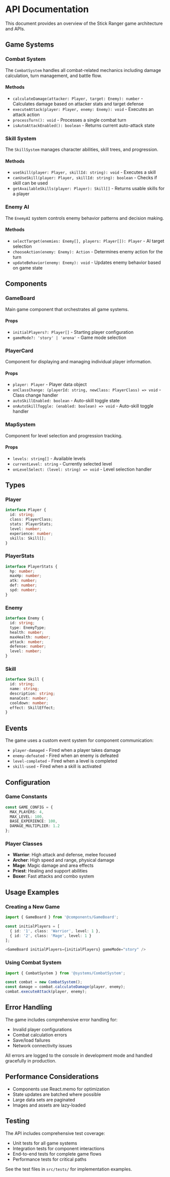 # API Documentation

This document provides an overview of the Stick Ranger game architecture and APIs.

## Game Systems

### Combat System

The `CombatSystem` handles all combat-related mechanics including damage calculation, turn management, and battle flow.

#### Methods

- `calculateDamage(attacker: Player, target: Enemy): number` - Calculates damage based on attacker stats and target defense
- `executeAttack(player: Player, enemy: Enemy): void` - Executes an attack action
- `processTurn(): void` - Processes a single combat turn
- `isAutoAttackEnabled(): boolean` - Returns current auto-attack state

### Skill System

The `SkillSystem` manages character abilities, skill trees, and progression.

#### Methods

- `useSkill(player: Player, skillId: string): void` - Executes a skill
- `canUseSkill(player: Player, skillId: string): boolean` - Checks if skill can be used
- `getAvailableSkills(player: Player): Skill[]` - Returns usable skills for a player

### Enemy AI

The `EnemyAI` system controls enemy behavior patterns and decision making.

#### Methods

- `selectTarget(enemies: Enemy[], players: Player[]): Player` - AI target selection
- `chooseAction(enemy: Enemy): Action` - Determines enemy action for the turn
- `updateBehavior(enemy: Enemy): void` - Updates enemy behavior based on game state

## Components

### GameBoard

Main game component that orchestrates all game systems.

#### Props

- `initialPlayers?: Player[]` - Starting player configuration
- `gameMode?: 'story' | 'arena'` - Game mode selection

### PlayerCard

Component for displaying and managing individual player information.

#### Props

- `player: Player` - Player data object
- `onClassChange: (playerId: string, newClass: PlayerClass) => void` - Class change handler
- `autoSkillEnabled: boolean` - Auto-skill toggle state
- `onAutoSkillToggle: (enabled: boolean) => void` - Auto-skill toggle handler

### MapSystem

Component for level selection and progression tracking.

#### Props

- `levels: string[]` - Available levels
- `currentLevel: string` - Currently selected level
- `onLevelSelect: (level: string) => void` - Level selection handler

## Types

### Player

```typescript
interface Player {
  id: string;
  class: PlayerClass;
  stats: PlayerStats;
  level: number;
  experience: number;
  skills: Skill[];
}
```

### PlayerStats

```typescript
interface PlayerStats {
  hp: number;
  maxHp: number;
  atk: number;
  def: number;
  spd: number;
}
```

### Enemy

```typescript
interface Enemy {
  id: string;
  type: EnemyType;
  health: number;
  maxHealth: number;
  attack: number;
  defense: number;
  level: number;
}
```

### Skill

```typescript
interface Skill {
  id: string;
  name: string;
  description: string;
  manaCost: number;
  cooldown: number;
  effect: SkillEffect;
}
```

## Events

The game uses a custom event system for component communication:

- `player-damaged` - Fired when a player takes damage
- `enemy-defeated` - Fired when an enemy is defeated
- `level-completed` - Fired when a level is completed
- `skill-used` - Fired when a skill is activated

## Configuration

### Game Constants

```typescript
const GAME_CONFIG = {
  MAX_PLAYERS: 4,
  MAX_LEVEL: 100,
  BASE_EXPERIENCE: 100,
  DAMAGE_MULTIPLIER: 1.2
};
```

### Player Classes

- **Warrior**: High attack and defense, melee focused
- **Archer**: High speed and range, physical damage
- **Mage**: Magic damage and area effects
- **Priest**: Healing and support abilities
- **Boxer**: Fast attacks and combo system

## Usage Examples

### Creating a New Game

```typescript
import { GameBoard } from '@components/GameBoard';

const initialPlayers = [
  { id: '1', class: 'Warrior', level: 1 },
  { id: '2', class: 'Mage', level: 1 }
];

<GameBoard initialPlayers={initialPlayers} gameMode="story" />
```

### Using Combat System

```typescript
import { CombatSystem } from '@systems/CombatSystem';

const combat = new CombatSystem();
const damage = combat.calculateDamage(player, enemy);
combat.executeAttack(player, enemy);
```

## Error Handling

The game includes comprehensive error handling for:

- Invalid player configurations
- Combat calculation errors
- Save/load failures
- Network connectivity issues

All errors are logged to the console in development mode and handled gracefully in production.

## Performance Considerations

- Components use React.memo for optimization
- State updates are batched where possible
- Large data sets are paginated
- Images and assets are lazy-loaded

## Testing

The API includes comprehensive test coverage:

- Unit tests for all game systems
- Integration tests for component interactions
- End-to-end tests for complete game flows
- Performance tests for critical paths

See the test files in `src/tests/` for implementation examples.